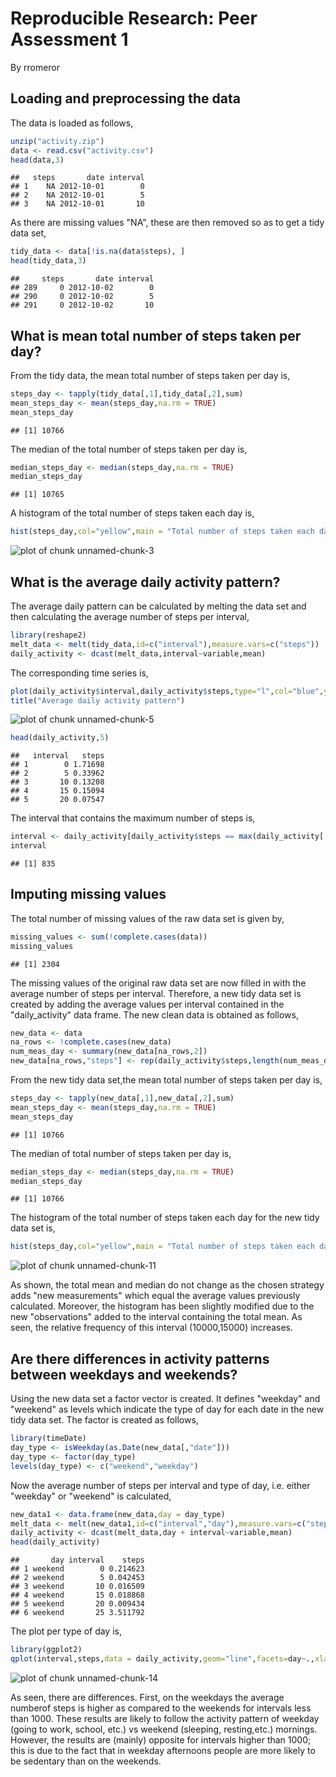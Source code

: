 # Reproducible Research: Peer Assessment 1
By rromeror

## Loading and preprocessing the data
The data is loaded as follows,

```r
unzip("activity.zip")
data <- read.csv("activity.csv") 
head(data,3)
```

```
##   steps       date interval
## 1    NA 2012-10-01        0
## 2    NA 2012-10-01        5
## 3    NA 2012-10-01       10
```
As there are missing values "NA", these are then removed so as to get a tidy data set,

```r
tidy_data <- data[!is.na(data$steps), ]
head(tidy_data,3)
```

```
##     steps       date interval
## 289     0 2012-10-02        0
## 290     0 2012-10-02        5
## 291     0 2012-10-02       10
```
## What is mean total number of steps taken per day?
From the tidy data, the mean total number of steps taken per day is,

```r
steps_day <- tapply(tidy_data[,1],tidy_data[,2],sum)
mean_steps_day <- mean(steps_day,na.rm = TRUE)
mean_steps_day
```

```
## [1] 10766
```
The median of the total number of steps taken per day is,

```r
median_steps_day <- median(steps_day,na.rm = TRUE)
median_steps_day
```

```
## [1] 10765
```
A histogram of the total number of steps taken each day is,

```r
hist(steps_day,col="yellow",main = "Total number of steps taken each day ",xlab="Steps per day")
```

![plot of chunk unnamed-chunk-3](figure/unnamed-chunk-3.png) 

## What is the average daily activity pattern?
The average daily pattern can be calculated by melting the data set and then calculating the average number of steps per interval,

```r
library(reshape2)
melt_data <- melt(tidy_data,id=c("interval"),measure.vars=c("steps"))
daily_activity <- dcast(melt_data,interval~variable,mean)
```
The corresponding time series is,

```r
plot(daily_activity$interval,daily_activity$steps,type="l",col="blue",ylab="Average number of steps",xlab="interval")
title("Average daily activity pattern")
```

![plot of chunk unnamed-chunk-5](figure/unnamed-chunk-5.png) 

```r
head(daily_activity,5)
```

```
##   interval   steps
## 1        0 1.71698
## 2        5 0.33962
## 3       10 0.13208
## 4       15 0.15094
## 5       20 0.07547
```
The interval that contains the maximum number of steps is,

```r
interval <- daily_activity[daily_activity$steps == max(daily_activity[,2]),1]
interval
```

```
## [1] 835
```
## Imputing missing values
The total number of missing values of the raw data set is given by,

```r
missing_values <- sum(!complete.cases(data))
missing_values
```

```
## [1] 2304
```
The missing values of the original raw data set are now filled in with the average number of steps per interval. Therefore, a new tidy data set is created by adding the average values per interval contained in the "daily_activity" data frame. The new clean data is obtained as follows, 

```r
new_data <- data
na_rows <- !complete.cases(new_data)
num_meas_day <- summary(new_data[na_rows,2])
new_data[na_rows,"steps"] <- rep(daily_activity$steps,length(num_meas_day[num_meas_day!=0]))
```
From the new tidy data set,the mean total number of steps taken per day is,

```r
steps_day <- tapply(new_data[,1],new_data[,2],sum)
mean_steps_day <- mean(steps_day,na.rm = TRUE)
mean_steps_day
```

```
## [1] 10766
```
The median of total number of steps taken per day is,

```r
median_steps_day <- median(steps_day,na.rm = TRUE)
median_steps_day
```

```
## [1] 10766
```
The histogram of the total number of steps taken each day for the new tidy data set is,

```r
hist(steps_day,col="yellow",main = "Total number of steps taken each day ",xlab="Steps per day")
```

![plot of chunk unnamed-chunk-11](figure/unnamed-chunk-11.png) 

As shown, the total mean and median do not change as the chosen strategy adds "new measurements" which equal the average values previously calculated. Moreover, the histogram has been slightly modified due to the new "observations" added to the interval containing the total mean. As seen, the relative frequency of this interval (10000,15000) increases.
## Are there differences in activity patterns between weekdays and weekends?
Using the new data set a factor vector is created. It defines "weekday" and "weekend" as levels which indicate the type of day for each date in the new tidy data set. The factor is created as follows,

```r
library(timeDate)
day_type <- isWeekday(as.Date(new_data[,"date"]))
day_type <- factor(day_type)
levels(day_type) <- c("weekend","weekday")
```
Now the average number of steps per interval and type of day, i.e. either "weekday" or "weekend" is calculated,

```r
new_data1 <- data.frame(new_data,day = day_type)
melt_data <- melt(new_data1,id=c("interval","day"),measure.vars=c("steps"))
daily_activity <- dcast(melt_data,day + interval~variable,mean)
head(daily_activity)
```

```
##       day interval    steps
## 1 weekend        0 0.214623
## 2 weekend        5 0.042453
## 3 weekend       10 0.016509
## 4 weekend       15 0.018868
## 5 weekend       20 0.009434
## 6 weekend       25 3.511792
```
The plot per type of day is,

```r
library(ggplot2)
qplot(interval,steps,data = daily_activity,geom="line",facets=day~.,xlab = "Interval",ylab="Number of Steps")
```

![plot of chunk unnamed-chunk-14](figure/unnamed-chunk-14.png) 

As seen, there are differences. First, on the weekdays the average numberof steps is higher as compared to the weekends for intervals less than 1000. These results are likely to follow the activity pattern of weekday (going to work, school, etc.) vs weekend (sleeping, resting,etc.) mornings. However, the results are (mainly) opposite for intervals higher than 1000; this is due to the fact that in weekday afternoons people are more likely to be sedentary than on the weekends.


